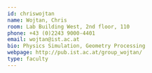 ```yaml
---
id: chriswojtan
name: Wojtan, Chris
room: Lab Building West, 2nd floor, 110
phone: +43 (0)2243 9000-4401
email: wojtan@ist.ac.at
bio: Physics Simulation, Geometry Processing
webpage: http://pub.ist.ac.at/group_wojtan/
type: faculty
---
```

